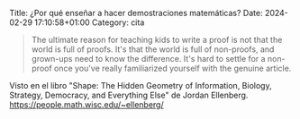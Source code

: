 Title: ¿Por qué enseñar a hacer demostraciones matemáticas?
Date: 2024-02-29 17:10:58+01:00
Category: cita

> The ultimate reason for teaching kids to write a proof is not that the world is full of proofs. It's that the world is full of non-proofs, and grown-ups need to know the difference. It's hard to settle for a non-proof once you've really familiarized yourself with the genuine article.

Visto en el libro "Shape: The Hidden Geometry of Information, Biology, Strategy, Democracy, and Everything Else" de Jordan Ellenberg. https://people.math.wisc.edu/~ellenberg/
